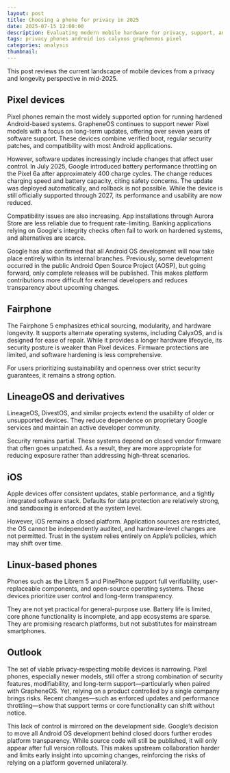 ```yaml
---
layout: post
title: Choosing a phone for privacy in 2025
date: 2025-07-15 12:00:00
description: Evaluating modern mobile hardware for privacy, support, and long-term usability.
tags: privacy phones android ios calyxos grapheneos pixel
categories: analysis
thumbnail: 
---
```


This post reviews the current landscape of mobile devices from a privacy and longevity perspective in mid-2025.

## Pixel devices

Pixel phones remain the most widely supported option for running hardened Android-based systems. GrapheneOS continues to support newer Pixel models with a focus on long-term updates, offering over seven years of software support. These devices combine verified boot, regular security patches, and compatibility with most Android applications.

However, software updates increasingly include changes that affect user control. In July 2025, Google introduced battery performance throttling on the Pixel 6a after approximately 400 charge cycles. The change reduces charging speed and battery capacity, citing safety concerns. The update was deployed automatically, and rollback is not possible. While the device is still officially supported through 2027, its performance and usability are now reduced.

Compatibility issues are also increasing. App installations through Aurora Store are less reliable due to frequent rate-limiting. Banking applications relying on Google's integrity checks often fail to work on hardened systems, and alternatives are scarce.

Google has also confirmed that all Android OS development will now take place entirely within its internal branches. Previously, some development occurred in the public Android Open Source Project (AOSP), but going forward, only complete releases will be published. This makes platform contributions more difficult for external developers and reduces transparency about upcoming changes.

## Fairphone

The Fairphone 5 emphasizes ethical sourcing, modularity, and hardware longevity. It supports alternate operating systems, including CalyxOS, and is designed for ease of repair. While it provides a longer hardware lifecycle, its security posture is weaker than Pixel devices. Firmware protections are limited, and software hardening is less comprehensive.

For users prioritizing sustainability and openness over strict security guarantees, it remains a strong option.

## LineageOS and derivatives

LineageOS, DivestOS, and similar projects extend the usability of older or unsupported devices. They reduce dependence on proprietary Google services and maintain an active developer community.

Security remains partial. These systems depend on closed vendor firmware that often goes unpatched. As a result, they are more appropriate for reducing exposure rather than addressing high-threat scenarios.

## iOS

Apple devices offer consistent updates, stable performance, and a tightly integrated software stack. Defaults for data protection are relatively strong, and sandboxing is enforced at the system level.

However, iOS remains a closed platform. Application sources are restricted, the OS cannot be independently audited, and hardware-level changes are not permitted. Trust in the system relies entirely on Apple’s policies, which may shift over time.

## Linux-based phones

Phones such as the Librem 5 and PinePhone support full verifiability, user-replaceable components, and open-source operating systems. These devices prioritize user control and long-term transparency.

They are not yet practical for general-purpose use. Battery life is limited, core phone functionality is incomplete, and app ecosystems are sparse. They are promising research platforms, but not substitutes for mainstream smartphones.

## Outlook

The set of viable privacy-respecting mobile devices is narrowing. Pixel phones, especially newer models, still offer a strong combination of security features, modifiability, and long-term support—particularly when paired with GrapheneOS. Yet, relying on a product controlled by a single company brings risks. Recent changes—such as enforced updates and performance throttling—show that support terms or core functionality can shift without notice.

This lack of control is mirrored on the development side. Google’s decision to move all Android OS development behind closed doors further erodes platform transparency. While source code will still be published, it will only appear after full version rollouts. This makes upstream collaboration harder and limits early insight into upcoming changes, reinforcing the risks of relying on a platform governed unilaterally.
